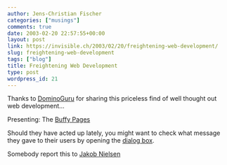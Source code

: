 ```yaml
---
author: Jens-Christian Fischer
categories: ["musings"]
comments: true
date: 2003-02-20 22:57:55+00:00
layout: post
link: https://invisible.ch/2003/02/20/freightening-web-development/
slug: freightening-web-development
tags: ["blog"]
title: Freightening Web Development
type: post
wordpress_id: 21
---
```


Thanks to [DominoGuru](https://www.dominoguru.com) for sharing this priceless find of well thought out web development... 

Presenting: The [Buffy Pages](https://www.btco.cjb.net/)

Should they have acted up lately, you might want to check what message they gave to their users by opening the [dialog box](https://www.invisible.ch/images/buffy.html).

Somebody report this to [Jakob Nielsen](https://www.useit.com)
